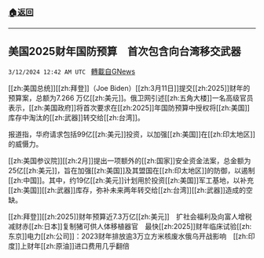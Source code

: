 ###  [:house:返回](README.md)
---


## 美国2025财年国防预算　首次包含向台湾移交武器
`3/12/2024 12:42 AM UTC ` [轉載自GNews](https://gnews.org/articles/2385684)

[[zh:美国总统]][[zh:拜登]]（Joe Biden）[[zh:3月11日]]提交[[zh:2025]]财年的预算案，总额为7.266 万亿[[zh:美元]]。俄卫网引述[[zh:五角大楼]]一名高级官员表示，[[zh:美国政府]]将首次要求在[[zh:2025]]年国防预算中授权将[[zh:美国]]库存中淘汰的[[zh:武器]]转交给[[zh:台湾]]。

报道指，华府请求包括99亿[[zh:美元]]投资，以加强[[zh:美国]]在[[zh:印太地区]]的威慑力。

[[zh:美国参议院]][[zh:2月]]提出一项额外的[[zh:国家]]安全资金法案，总金额为25亿[[zh:美元]]，旨在加强[[zh:美国]]及其盟国在[[zh:印太地区]]的防御，以遏制[[zh:中国]]。其中，约19亿[[zh:美元]]计划用於投资[[zh:美国]]军工基地，以补充[[zh:美国]][[zh:武器]]库存，弥补未来两年转交给[[zh:台湾]][[zh:武器]]造成的空缺。

[[zh:拜登]][[zh:2025]]财年预算近7.3万亿[[zh:美元]]　扩社会福利及向富人增税减财赤[[zh:日本]]复制猪可供人体移植器官　最快[[zh:2025]]财年临床试验[[zh:东京]]电力[[zh:公司]]：2023财年排放逾3万立方米核废水俄乌开战影响　[[zh:印度]]上财年[[zh:原油]]进口费用几乎翻倍
